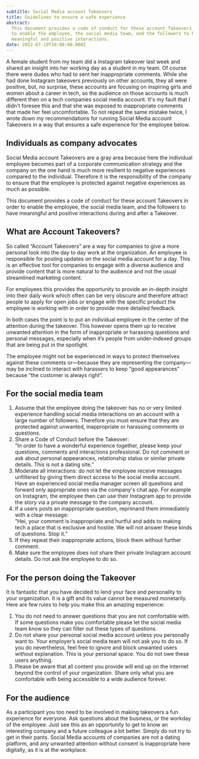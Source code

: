 ```yaml
---
subtitle: Social Media account Takeovers
title: Guidelines to ensure a safe experience
abstract:
  This document provides a code of conduct for these account Takeovers in order
  to enable the employee, the social media team, and the followers to have
  meaningful and positive interactions.
date: 2022-07-19T10:00:00.000Z
---
```


A female student from my team did a Instagram takeover last week and shared an
insight into her working day as a student in my team. Of course there were dudes
who had to sent her inappropriate comments. While she had done Instagram
takeovers previously on other accounts, they all were positive, but, no
surprise, these accounts are focusing on inspiring girls and women about a
career in tech, so the audience on those accounts is much different then on a
tech companies social media account. It's my fault that I didn't foresee this
and that she was exposed to inappropriate comments that made her feel
uncomfortable. To not repeat the same mistake twice, I wrote down my
recommendations for running Social Media account Takeovers in a way that ensures
a safe experience for the employee below.

## Individuals as company advocates

Social Media account Takeovers are a gray area because here the individual
employee becomes part of a corporate communication strategy and the company on
the one hand is much more resilient to negative experiences compared to the
individual. Therefore it is the responsibility of the company to ensure that the
employee is protected against negative experiences as much as possible.

This document provides a code of conduct for these account Takeovers in order to
enable the employee, the social media team, and the followers to have meaningful
and positive interactions during and after a Takeover.

## What are Account Takeovers?

So called “Account Takeovers” are a way for companies to give a more personal
look into the day to day work at the organization. An employee is responsible
for posting updates on the social media account for a day. This is an effective
tool for companies to engage with a diverse audience and provide content that is
more natural to the audience and not the usual streamlined marketing content.

For employees this provides the opportunity to provide an in-depth insight into
their daily work which often can be very obscure and therefore attract people to
apply for open jobs or engage with the specific product the employee is working
with in order to provide more detailed feedback.

In both cases the point is to put an individual employee in the center of the
attention during the takeover. This however opens them up to receive unwanted
attention in the form of inappropriate or harassing questions and personal
messages, especially when it’s people from under-indexed groups that are being
put in the spotlight.

The employee might not be experienced in ways to protect themselves against
these comments or—because they are representing the company—may be inclined to
interact with harassers to keep “good appearances” because “the customer is
always right”.

## For the social media team

1. Assume that the employee doing the takeover has no or very limited experience
   handling social media interactions on an account with a large number of
   followers. Therefore you must ensure that they are protected against
   unwanted, inappropriate or harassing comments or questions.
1. Share a Code of Conduct before the Takeover:  
   “In order to have a wonderful experience together, please keep your
   questions, comments and interactions professional. Do not comment or ask
   about personal appearances, relationship status or similar private details.
   This is not a dating site.”
1. Moderate all interactions: do not let the employee receive messages
   unfiltered by giving them direct access to the social media account. Have an
   experienced social media manager screen all questions and forward only
   appropriate ones via the company's chat app. For example on Instagram, the
   employee then can use their Instagram app to provide the story via a private
   message to the company account.
1. If a users posts an inappropriate question, reprimand them immediately with a
   clear message:  
   “Hei, your comment is inappropriate and hurtful and adds to making tech a
   place that is exclusive and hostile. We will not answer these kinds of
   questions. Stop it.”
1. If they repeat their inappropriate actions, block them without further
   comment.
1. Make sure the employee does not share their private Instagram account
   details. Do not ask the employee to do so.

## For the person doing the Takeover

It is fantastic that you have decided to lend your face and personality to your
organization. It is a gift and its value cannot be measured monetarily. Here are
few rules to help you make this an amazing experience:

1. You do not need to answer questions that you are not comfortable with. If
   some questions make you comfortable please let the social media team know so
   they can filter out these types of questions.
1. Do not share your personal social media account unless you personally want
   to. Your employer’s social media team will not ask you to do so. If you do
   nevertheless, feel free to ignore and block unwanted users without
   explanation. This is your personal space. You do not owe these users
   anything.
1. Please be aware that all content you provide will end up on the internet
   beyond the control of your organization. Share only what you are comfortable
   with being accessible to a wide audience forever.

## For the audience

As a participant you too need to be involved in making takeovers a fun
experience for everyone. Ask questions about the business, or the workday of the
employee. Just see this as an opportunity to get to know an interesting company
and a future colleague a bit better. Simply do not try to get in their pants.
Social Media accounts of companies are not a dating platform, and any unwanted
attention without consent is inappropriate here digitally, as it is at the
workplace.
